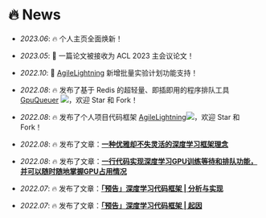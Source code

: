 # 🔥 News
- *2023.06*: 🔥 个人主页全面焕新！
- *2023.05*: 🎉 一篇论文被接收为 ACL 2023 主会议论文！
- *2022.10*: 🚀 [AgileLightning](https://github.com/deng1fan/GpuQueuer) 新增批量实验计划功能支持！
- *2022.08*: 🔥 发布了基于 Redis 的超轻量、即插即用的程序排队工具 [GpuQueuer](https://github.com/deng1fan/GpuQueuer) [![](https://img.shields.io/github/stars/deng1fan/GpuQueuer?style=social&label=Code+Stars)](https://github.com/deng1fan/GpuQueuer)，欢迎 Star 和 Fork！
- *2022.08*: 🔥 发布了个人项目代码框架 [AgileLightning](https://github.com/deng1fan/AgileLightning)[![](https://img.shields.io/github/stars/deng1fan/AgileLightning?style=social&label=Code+Stars)](https://github.com/deng1fan/AgileLightning)，欢迎 Star 和 Fork！
- *2022.08*: 🔥 发布了文章：[**一种优雅却不失灵活的深度学习框架理念**](https://zhuanlan.zhihu.com/p/552293287)
- *2022.08*: 🔥 发布了文章：[**一行代码实现深度学习GPU训练等待和排队功能，并可以随时随地掌握GPU占用情况**](https://zhuanlan.zhihu.com/p/552967858) 

- *2022.07*: 🔥 发布了文章：[**「预告」深度学习代码框架 | 分析与实现**](https://zhuanlan.zhihu.com/p/541796102)
- *2022.07*: 🔥 发布了文章：[**「预告」深度学习代码框架 | 起因**](https://zhuanlan.zhihu.com/p/541626287)